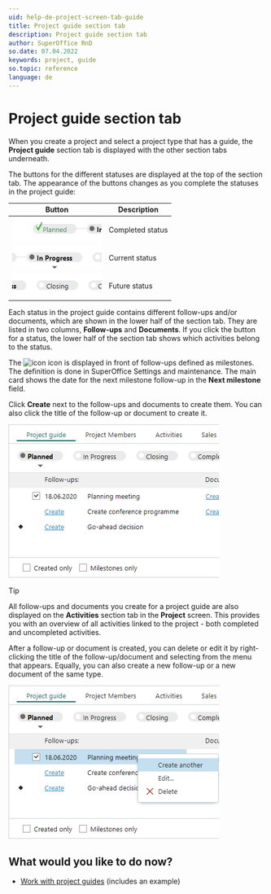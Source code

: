 ```yaml
---
uid: help-de-project-screen-tab-guide
title: Project guide section tab
description: Project guide section tab
author: SuperOffice RnD
so.date: 07.04.2022
keywords: project, guide
so.topic: reference
language: de
---
```


# Project guide section tab

When you create a project and select a project type that has a guide, the **Project guide** section tab is displayed with the other section tabs underneath.

The buttons for the different statuses are displayed at the top of the section tab. The appearance of the buttons changes as you complete the statuses in the project guide:

| Button | Description |
|:-:|---|
| ![icon][img1] | Completed status |
| ![icon][img2] | Current status |
| ![icon][img3] | Future status |

Each status in the project guide contains different follow-ups and/or documents, which are shown in the lower half of the section tab. They are listed in two columns, **Follow-ups** and **Documents**. If you click the button for a status, the lower half of the section tab shows which activities belong to the status.

The ![icon][img7] icon is displayed in front of follow-ups defined as milestones. The definition is done in SuperOffice Settings and maintenance. The main card shows the date for the next milestone follow-up in the **Next milestone** field.

Click **Create** next to the follow-ups and documents to create them. You can also click the title of the follow-up or document to create it.

![Create options on project guide -screenshot][img5]

> [!TIP]
> All follow-ups and documents you create for a project guide are also displayed on the **Activities** section tab in the **Project** screen. This provides you with an overview of all activities linked to the project - both completed and uncompleted activities.

After a follow-up or document is created, you can delete or edit it by right-clicking the title of the follow-up/document and selecting from the menu that appears. Equally, you can also create a new follow-up or a new document of the same type.

![Right-click options on project guide -screenshot][img6]

## What would you like to do now?

* [Work with project guides][1] (includes an example)

<!-- Referenced links -->
[1]: ../project-guide/working-with.md

<!-- Referenced images -->
[img1]: media/guide-completed-status.bmp
[img2]: media/guide-current-status.bmp
[img3]: media/guide-future-status.bmp
[img5]: media/project-guide-create.bmp
[img6]: media/project-guide-right-click.bmp
[img7]: ../../../../media/icons/milestone-icon.bmp

